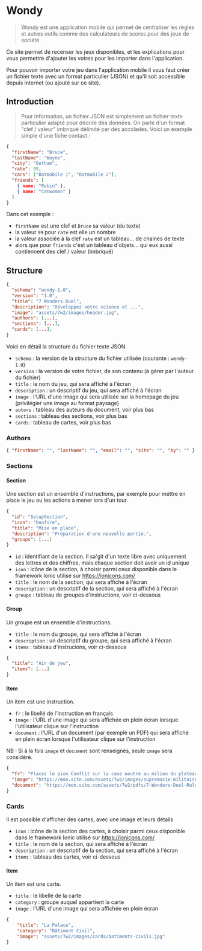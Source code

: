 # Wondy

> Wondy est une application mobile qui permet de centraliser les règles et autres outils comme des calculateurs de scores pour des jeux de société.

Ce site permet de recenser les jeux disponibles, et les explications pour vous permettre d'ajouter les votres pour les importer dans l'application.

Pour pouvoir importer votre jeu dans l'application mobile il vous faut créer un fichier texte avec un format particulier (JSON) et qu'il soit accessible depuis internet (ou ajouté sur ce site).

## Introduction

> Pour information, un fichier JSON est simplement un fichier texte particulier adapté pour décrire des données. On parle d'un format "clef / valeur" imbriqué délimité par des accolades. Voici un exemple simple d'une fiche contact :

```json
{
  "firstName": "Bruce",
  "lastName": "Wayne",
  "city": "Gotham",
  "rate": 99,
  "cars": ["Batmobile 1", "Batmobile 2"],
  "friends": [
    { name: "Robin" },
    { name: "Catwoman" }
  ]
}
``` 

Dans cet exemple :
- `firstName` est une clef et `Bruce` sa valeur (du texte)
- la valeur `99` pour `rate` est elle un nombre
- la valeur associée à la clef `rate` est un tableau... de chaines de texte
- alors que pour `friends` c'est un tableau d'objets... qui eux aussi contiennent des clef / valeur (imbriqué)


## Structure

```json
{
  "schema": "wondy-1.0",
  "version": "1.0",
  "title": "7 Wonders Duel",
  "description": "Développez votre science et ...",
  "image": "assets/7w2/images/header.jpg",
  "authors": [...],
  "sections": [...],
  "cards": [...],
}
```

Voici en détail la structure du fichier texte JSON.

- `schema` : la version de la structure du fichier utilisée (courante : `wondy-1.0`)
- `version` : la version de votre fichier, de son contenu (à gérer par l'auteur du fichier)
- `title` : le nom du jeu, qui sera affiché à l'écran
- `description` : un descriptif du jeu, qui sera affiché à l'écran
- `image` : l'URL d'une image qui sera utilisée sur la homepage du jeu (privilégier une image au format paysage)
- `autors` : tableau des auteurs du document, voir plus bas
- `sections` : tableau des sections, voir plus bas
- `cards` : tableau de cartes, voir plus bas

### Authors

```json
{ "firstName": "", "lastName": "", "email": "", "site": "", "by": "" }
```

### Sections

#### Section

Une section est un ensemble d'instructions, par exemple pour mettre en place le jeu ou les actions à mener lors d'un tour.

```json
{
  "id": "SetupSection",
  "icon": "bonfire",
  "title": "Mise en place",
  "description": "Préparation d'une nouvelle partie.",
  "groups": [...]
}
```

- `id` : identifiant de la section. Il sa'git d'un texte libre avec uniquement des lettres et des chiffres, mais chaque section doit avoir un id unique 
- `icon` : icône de la section, à choisir parmi ceux disponible dans le framework Ionic utilisé sur https://ionicons.com/
- `title` : le nom de la section, qui sera affiché à l'écran
- `description` : un descriptif de la section, qui sera affiché à l'écran
- `groups` : tableau de groupes d'instructions, voir ci-dessous


#### Group

Un groupe est un ensemble d'instructions.

- `title` : le nom du groupe, qui sera affiché à l'écran
- `description` : un descriptif du groupe, qui sera affiché à l'écran
- `items` : tableau d'instrucions, voir ci-dessous

```json
{
  "title": "Air de jeu",
  "items": [...]
}
```


#### Item

Un item est une instruction.

- `fr` : le libellé de l'instruction en français
- `image` : l'URL d'une image qui sera affichée en plein écran lorsque l'utilisateur clique sur l'instruction
- `document` : l'URL d'un document (par exemple un PDF) qui sera affiché en plein écran lorsque l'utilisateur clique sur l'instruction

NB : Si à la fois `image` et `document` sont renseignés, seule `image` sera considéré.

```json
{
  "fr": "Placez le pion Conflit sur la case neutre au milieu du plateau.",
  "image": "https://mon.site.com/assets/7w2/images/supremacie-militaire.png",
  "document": "https://mon.site.com/assets/7w2/pdfs/7-Wonders-Duel-Rules-FR.pdf"
}
```

### Cards

Il est possible d'afficher des cartes, avec une image et leurs détails

- `icon` : icône de la section des cartes, à choisir parmi ceux disponible dans le framework Ionic utilisé sur https://ionicons.com/
- `title` : le nom de la section, qui sera affiché à l'écran
- `description` : un descriptif de la section, qui sera affiché à l'écran
- `items` : tableau des cartes, voir ci-dessous

#### Item

Un item est une carte.

- `title` : le libellé de la carte
- `category` : groupe auquel appartient la carte
- `image` : l'URL d'une image qui sera affichée en plein écran

```json
{
    "title": "La Palace",
    "category": "Bâtiment Civil",
    "image": "assets/7w2/images/cards/batiments-civils.jpg"
}
```
